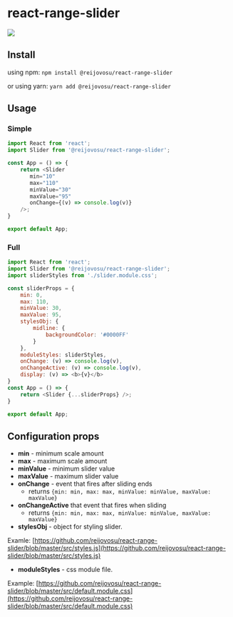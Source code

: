 # react-range-slider

![](https://user-images.githubusercontent.com/378124/87159763-89d76b00-c2ca-11ea-8435-8817a321ff0c.png)

## Install

using npm: 
`npm install @reijovosu/react-range-slider`

or using yarn:
`yarn add @reijovosu/react-range-slider`

## Usage

### Simple

```javascript
import React from 'react';
import Slider from '@reijovosu/react-range-slider';

const App = () => {
    return <Slider
       min="10"
       max="110"
       minValue="30"
       maxValue="95"
       onChange={(v) => console.log(v)}
    />;
}

export default App;
```

### Full

```javascript
import React from 'react';
import Slider from '@reijovosu/react-range-slider';
import sliderStyles from './slider.module.css';

const sliderProps = {
    min: 0,
    max: 110,
    minValue: 30,
    maxValue: 95,
    stylesObj: {
        midline: {
            backgroundColor: '#0000FF'
        }
    },
    moduleStyles: sliderStyles,
    onChange: (v) => console.log(v),
    onChangeActive: (v) => console.log(v),
    display: (v) => <b>{v}</b>
}
const App = () => {
    return <Slider {...sliderProps} />;
}

export default App;
```

## Configuration props

- **min** - minimum scale amount
- **max** - maximum scale amount
- **minValue** - minimum slider value
- **maxValue** - maximum slider value
- **onChange** - event that fires after sliding ends
	- returns `{min: min, max: max, minValue: minValue, maxValue: maxValue}`
- **onChangeActive** that event that fires when sliding 
	- returns `{min: min, max: max, minValue: minValue, maxValue: maxValue}`
- **stylesObj** - object for styling slider.
  
Examle: [https://github.com/reijovosu/react-range-slider/blob/master/src/styles.js](https://github.com/reijovosu/react-range-slider/blob/master/src/styles.js)

- **moduleStyles** - css module file.

Example: [https://github.com/reijovosu/react-range-slider/blob/master/src/default.module.css](https://github.com/reijovosu/react-range-slider/blob/master/src/default.module.css)
